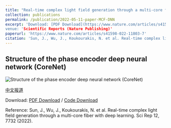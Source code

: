 ```yaml
---
title: "Real-time complex light field generation through a multi-core fiber with deep learning"
collection: publications
permalink: /publication/2022-05-11-paper-MCF-DNN
excerpt: 'Download: [PDF Download](https://www.nature.com/articles/s41598-022-11803-7.pdf?pdf=button%20sticky) / [Code Download](https://github.com/Jiawei-sn/CoreNet) 
venue: 'Scientific Reports (Nature Publishing)'
paperurl: 'https://www.nature.com/articles/s41598-022-11803-7'
citation: 'Sun, J., Wu, J., Koukourakis, N. et al. Real-time complex light field generation through a multi-core fiber with deep learning. Sci Rep 12, 7732 (2022).'
---
```

## Structure of the phase encoder deep neural network (CoreNet)
![Structure of the phase encoder deep neural network (CoreNet)](https://media.springernature.com/full/springer-static/image/art%3A10.1038%2Fs41598-022-11803-7/MediaObjects/41598_2022_11803_Fig1_HTML.png?as=webp "Figure: Structure of the phase encoder deep neural network (CoreNet).")


[中文报道](https://mp.weixin.qq.com/s/AjxzDqIW5i1CPFwXpXf2jQ)

Download: [PDF Download](https://www.nature.com/articles/s41598-022-11803-7.pdf?pdf=button%20sticky) / [Code Download](https://github.com/Jiawei-sn/CoreNet) 

Reference: Sun, J., Wu, J., Koukourakis, N. et al. Real-time complex light field generation through a multi-core fiber with deep learning. Sci Rep 12, 7732 (2022).
